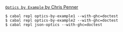 [`Optics by Example` by Chris Penner](https://leanpub.com/optics-by-example)

```shell
$ cabal repl optics-by-example1 --with-ghc=doctest
$ cabal repl optics-by-example2 --with-ghc=doctest
$ cabal repl json-optics --with-ghc=doctest
```
